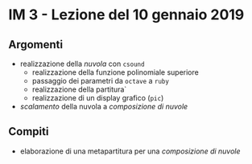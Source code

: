 # IM 3 - Lezione del 10 gennaio 2019

## Argomenti

* realizzazione della *nuvola* con `csound`
  * realizzazione della funzione polinomiale superiore
  * passaggio dei parametri da `octave` a `ruby`
  * realizzazione della partitura`
  * realizzazione di un display grafico (`pic`)
* *scalamento* della nuvola a *composizione di nuvole*

## Compiti

* elaborazione di una metapartitura per una *composizione di nuvole*
